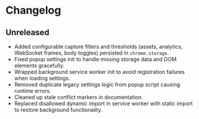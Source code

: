 # Changelog

## Unreleased
- Added configurable capture filters and thresholds (assets, analytics, WebSocket frames, body toggles) persisted in `chrome.storage`.
- Fixed popup settings init to handle missing storage data and DOM elements gracefully.
- Wrapped background service worker init to avoid registration failures when loading settings.
- Removed duplicate legacy settings logic from popup script causing runtime errors.
- Cleaned up stale conflict markers in documentation.
- Replaced disallowed dynamic import in service worker with static import to restore background functionality.
